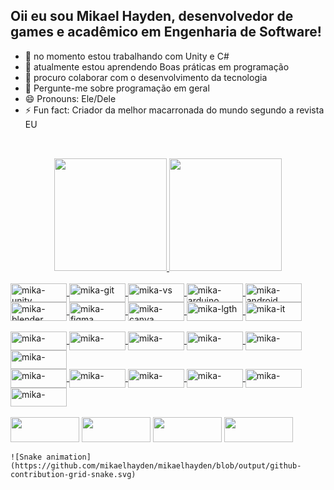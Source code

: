 ## Oii eu sou Mikael Hayden, desenvolvedor de games e acadêmico em Engenharia de Software!

- 🔭 no momento estou trabalhando com Unity e C#
- 🌱 atualmente estou aprendendo Boas práticas em programação
- 👯 procuro colaborar com o desenvolvimento da tecnologia
- 💬 Pergunte-me sobre programação em geral
- 😄 Pronouns: Ele/Dele
- ⚡ Fun fact: Criador da melhor macarronada do mundo segundo a revista EU
##
<br>
<div align="center">
  <a href="https://github.com/mikaelhayden">
  <img height="180em" src="https://github-readme-stats.vercel.app/api?username=mikaelhayden&show_icons=true&theme=midnight-purple&include_all_commits=true&count_private=true"/>
  <img height="180em" src="https://github-readme-stats.vercel.app/api/top-langs/?username=mikaelhayden&layout=compact&langs_count=7&theme=midnight-purple"/>
</div>
  
  <div style="display: inline_block"><br>
  <img align="center" alt="mika-unity" height="30" width="90" src="https://img.shields.io/badge/Unity-100000?style=for-the-badge&logo=unity&logoColor=white">
  <img align="center" alt="mika-git" height="30" width="90" src="https://img.shields.io/badge/GIT-E44C30?style=for-the-badge&logo=git&logoColor=white">
  <img align="center" alt="mika-vs" height="30" width="90" src="https://img.shields.io/badge/Visual_Studio-5C2D91?style=for-the-badge&logo=visual%20studio&logoColor=white">
  <img align="center" alt="mika-arduino" height="30" width="90" src="https://img.shields.io/badge/Arduino_IDE-00979D?style=for-the-badge&logo=arduino&logoColor=white">
  <img align="center" alt="mika-android" height="30" width="90" src="https://img.shields.io/badge/Android_Studio-3DDC84?style=for-the-badge&logo=android-studio&logoColor=white">
  <img align="center" alt="mika-blender" height="30" width="90" src="https://img.shields.io/badge/blender-%23F5792A.svg?style=for-the-badge&logo=blender&logoColor=white">
  <img align="center" alt="mika-figma" height="30" width="90" src="https://img.shields.io/badge/Figma-F24E1E?style=for-the-badge&logo=figma&logoColor=white">
  <img align="center" alt="mika-canva" height="30" width="90" src="https://img.shields.io/badge/Canva-%2300C4CC.svg?&style=for-the-badge&logo=Canva&logoColor=white">
  <img align="center" alt="mika-lgth" height="30" width="90" src="https://img.shields.io/badge/Adobe%20Lightroom-31A8FF?style=for-the-badge&logo=Adobe%20Lightroom&logoColor=white">
  <img align="center" alt="mika-it" height="30" width="90" src="https://img.shields.io/badge/Itch.io-FA5C5C?style=for-the-badge&logo=itchdotio&logoColor=white">
  </div>
  
  <div style="display: inline_block"><br>
      <img align="center" alt="mika-" height="30" width="90" src="https://img.shields.io/badge/C%23-239120?style=for-the-badge&logo=c-sharp&logoColor=white">
      <img align="center" alt="mika-" height="30" width="90" src="https://img.shields.io/badge/Python-3776AB?style=for-the-badge&logo=python&logoColor=white">
      <img align="center" alt="mika-" height="30" width="90" src="https://img.shields.io/badge/.NET-5C2D91?style=for-the-badge&logo=.net&logoColor=white">
      <img align="center" alt="mika-" height="30" width="90" src="https://img.shields.io/badge/HTML5-E34F26?style=for-the-badge&logo=html5&logoColor=white">
      <img align="center" alt="mika-" height="30" width="90" src="https://img.shields.io/badge/CSS3-1572B6?style=for-the-badge&logo=css3&logoColor=white">
      <img align="center" alt="mika-" height="30" width="90" src="https://img.shields.io/badge/JavaScript-F7DF1E?style=for-the-badge&logo=javascript&logoColor=black">
    <br>
      <img align="center" alt="mika-" height="30" width="90" src="https://img.shields.io/badge/Bootstrap-563D7C?style=for-the-badge&logo=bootstrap&logoColor=white">
      <img align="center" alt="mika-" height="30" width="90" src="https://img.shields.io/badge/C-00599C?style=for-the-badge&logo=c&logoColor=white">
      <img align="center" alt="mika-" height="30" width="90" src="https://img.shields.io/badge/C%2B%2B-00599C?style=for-the-badge&logo=c%2B%2B&logoColor=white">
      <img align="center" alt="mika-" height="30" width="90" src="https://img.shields.io/badge/Java-ED8B00?style=for-the-badge&logo=java&logoColor=white">
      <img align="center" alt="mika-" height="30" width="90" src="https://img.shields.io/badge/PHP-777BB4?style=for-the-badge&logo=php&logoColor=white">
      <img align="center" alt="mika-" height="30" width="90" src="https://img.shields.io/badge/MySQL-00000F?style=for-the-badge&logo=mysql&logoColor=white">
  </div>
  <br>
  
  <div> 
    <a href="mailto:thehackerinfo3@gmail.com" target="_blank"><img height="40" width="110" src="https://img.shields.io/badge/Gmail-D14836?style=for-the-badge&logo=gmail&logoColor=white"></a>
    <a href="https://instagram.com/mikael_hayden" target="_blank"><img height="40" width="110" src="https://img.shields.io/badge/Instagram-E4405F?style=for-the-badge&logo=instagram&logoColor=white"></a>
    <a href="https://twitter.com" target="_blank"><img height="40" width="110" src="https://img.shields.io/badge/Twitter-1DA1F2?style=for-the-badge&logo=twitter&logoColor=white"></a>
    <a href="https://www.linkedin.com/in/mikael-hayden-71b0861b5/" target="_blank"><img height="40" width="110" src="https://img.shields.io/badge/LinkedIn-0077B5?style=for-the-badge&logo=linkedin&logoColor=white"></a> 
   
    ![Snake animation](https://github.com/mikaelhayden/mikaelhayden/blob/output/github-contribution-grid-snake.svg)
    
</div>
  
